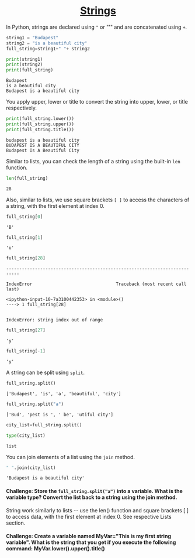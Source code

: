 
<center><u><H1>Strings</H1></u></center>

In Python, strings are declared using `"` or "'" and are concatenated using `+`.


```python
string1 = "Budapest"
string2 = "is a beautiful city"
full_string=string1+" "+ string2
```


```python
print(string1)
print(string2)
print(full_string)
```

    Budapest
    is a beautiful city
    Budapest is a beautiful city


You apply upper, lower or title to convert the string into upper, lower, or title respectively.


```python
print(full_string.lower())
print(full_string.upper())
print(full_string.title())
```

    budapest is a beautiful city
    BUDAPEST IS A BEAUTIFUL CITY
    Budapest Is A Beautiful City


Similar to lists, you can check the length of a string using the built-in `len` function.


```python
len(full_string)
```




    28



Also, similar to lists, we use square brackets `[ ]` to access the characters of a string, with the first element at index 0.


```python
full_string[0]
```




    'B'




```python
full_string[1]
```




    'u'




```python
full_string[28]
```


    ---------------------------------------------------------------------------

    IndexError                                Traceback (most recent call last)

    <ipython-input-10-7a3100442353> in <module>()
    ----> 1 full_string[28]
    

    IndexError: string index out of range



```python
full_string[27]
```




    'y'




```python
full_string[-1]
```




    'y'



A string can be split using `split`.


```python
full_string.split()
```




    ['Budapest', 'is', 'a', 'beautiful', 'city']




```python
full_string.split("a")
```




    ['Bud', 'pest is ', ' be', 'utiful city']




```python
city_list=full_string.split()
```


```python
type(city_list)
```




    list



You can join elements of a list using the `join` method.


```python
" ".join(city_list)
```




    'Budapest is a beautiful city'



#### Challenge: Store the `full_string.split("a")` into a variable. What is the variable type? Convert the list back to a string using the join method.

String work similarly to lists -- use the len() function and square brackets [ ] to access data, with the first element at index 0. See respective Lists section.

#### Challenge: Create a variable named MyVar="This is my first string variable". What is the string that you get if you execute the following command: MyVar.lower().upper().title()


```python

```
